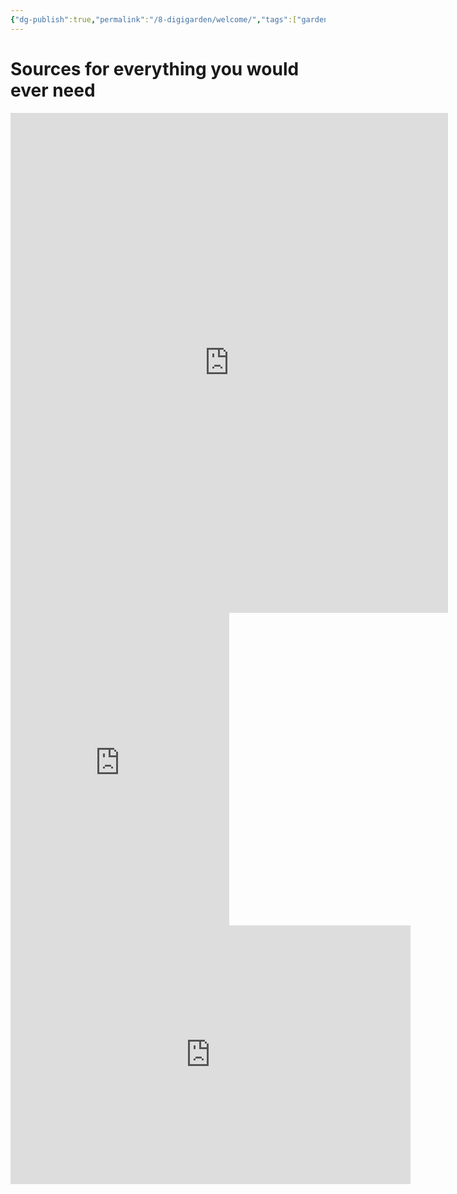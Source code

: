 ```yaml
---
{"dg-publish":true,"permalink":"/8-digigarden/welcome/","tags":["gardenEntry"],"noteIcon":"2"}
---
```


# Sources for everything you would ever need

<iframe 
    height="800" 
    width="700" 
    src="https://fmhy.net" 
    frameborder="1" 
    allowfullscreen 
    style="float: left; margin-right: 20px; border: none;">
</iframe>









<div style="clear: both;"></div>




























<iframe src="https://discord.com/widget?id=341186076360179723&theme=dark" width="350" height="500" allowtransparency="true" frameborder="0" sandbox="allow-popups allow-popups-to-escape-sandbox allow-same-origin allow-scripts"> </iframe>




<iframe src="https://docs.google.com/forms/d/e/1FAIpQLSdz-_Giq2121Yv6nkSMoNi6DvGSTLFAHHWWZ818UFBVgpepGg/viewform?embedded=true" width="640" height="414" frameborder="0" marginheight="0" marginwidth="0">Зарежда се…</iframe>

















